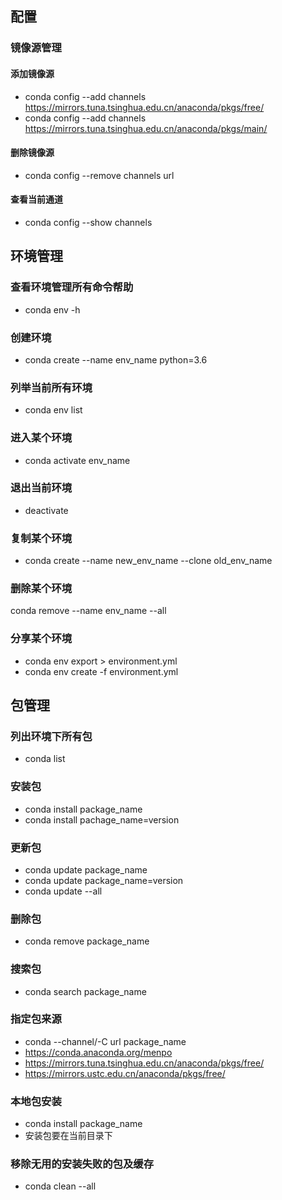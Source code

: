 ## 配置
### 镜像源管理
#### 添加镜像源
  - conda config --add channels https://mirrors.tuna.tsinghua.edu.cn/anaconda/pkgs/free/
  - conda config --add channels https://mirrors.tuna.tsinghua.edu.cn/anaconda/pkgs/main/
#### 删除镜像源
  - conda config --remove channels url
#### 查看当前通道
  - conda config --show channels
## 环境管理
### 查看环境管理所有命令帮助
  - conda env -h
### 创建环境
  - conda create --name env_name python=3.6
### 列举当前所有环境
  - conda env list
### 进入某个环境
  - conda activate env_name
### 退出当前环境
  - deactivate
### 复制某个环境
  - conda create --name new_env_name --clone old_env_name
### 删除某个环境
conda remove --name env_name --all
### 分享某个环境
  - conda env export > environment.yml
  - conda env create -f environment.yml
## 包管理
### 列出环境下所有包
  - conda list
### 安装包
  - conda install package_name
  - conda install pachage_name=version
### 更新包
  - conda update package_name
  - conda update package_name=version
  - conda update --all
### 删除包
  - conda remove package_name
### 搜索包
  - conda search package_name
### 指定包来源
  - conda --channel/-C url package_name
  - https://conda.anaconda.org/menpo
  - https://mirrors.tuna.tsinghua.edu.cn/anaconda/pkgs/free/
  - https://mirrors.ustc.edu.cn/anaconda/pkgs/free/
### 本地包安装
  - conda install package_name 
  - 安装包要在当前目录下
### 移除无用的安装失败的包及缓存
  - conda clean --all
